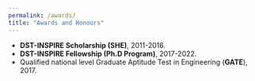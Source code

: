 ```yaml
---
permalink: /awards/
title: "Awards and Honours"
---
```


- **DST-INSPIRE Scholarship (SHE)**, 2011-2016.
- **DST-INSPIRE Fellowship (Ph.D Program)**, 2017-2022.
- Qualified national level Graduate Aptitude Test in Engineering (**GATE**), 2017.
